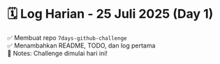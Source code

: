 # 🗓️ Log Harian - 25 Juli 2025 (Day 1)

✅ Membuat repo `7days-github-challenge`  
✅ Menambahkan README, TODO, dan log pertama  
🧠 Notes: Challenge dimulai hari ini! 
